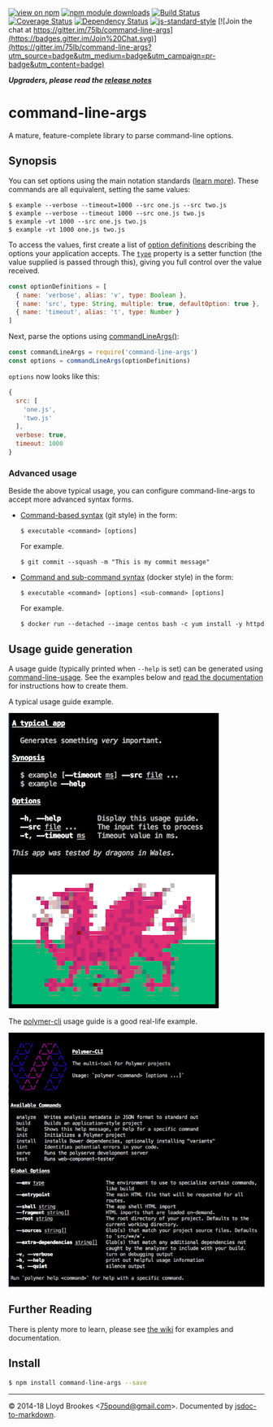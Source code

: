 [![view on npm](https://img.shields.io/npm/v/command-line-args.svg)](https://www.npmjs.org/package/command-line-args)
[![npm module downloads](https://img.shields.io/npm/dt/command-line-args.svg)](https://www.npmjs.org/package/command-line-args)
[![Build Status](https://travis-ci.org/75lb/command-line-args.svg?branch=master)](https://travis-ci.org/75lb/command-line-args)
[![Coverage Status](https://coveralls.io/repos/github/75lb/command-line-args/badge.svg?branch=master)](https://coveralls.io/github/75lb/command-line-args?branch=master)
[![Dependency Status](https://david-dm.org/75lb/command-line-args.svg)](https://david-dm.org/75lb/command-line-args)
[![js-standard-style](https://img.shields.io/badge/code%20style-standard-brightgreen.svg)](https://github.com/feross/standard)
[![Join the chat at https://gitter.im/75lb/command-line-args](https://badges.gitter.im/Join%20Chat.svg)](https://gitter.im/75lb/command-line-args?utm_source=badge&utm_medium=badge&utm_campaign=pr-badge&utm_content=badge)

***Upgraders, please read the [release notes](https://github.com/75lb/command-line-args/releases)***

# command-line-args
A mature, feature-complete library to parse command-line options.

## Synopsis
You can set options using the main notation standards ([learn more](https://github.com/75lb/command-line-args/wiki/Notation-rules)). These commands are all equivalent, setting the same values:
```
$ example --verbose --timeout=1000 --src one.js --src two.js
$ example --verbose --timeout 1000 --src one.js two.js
$ example -vt 1000 --src one.js two.js
$ example -vt 1000 one.js two.js
```

To access the values, first create a list of [option definitions](https://github.com/75lb/command-line-args/blob/master/doc/option-definition.md) describing the options your application accepts. The [`type`](https://github.com/75lb/command-line-args/blob/master/doc/option-definition.md#optiontype--function) property is a setter function (the value supplied is passed through this), giving you full control over the value received.

```js
const optionDefinitions = [
  { name: 'verbose', alias: 'v', type: Boolean },
  { name: 'src', type: String, multiple: true, defaultOption: true },
  { name: 'timeout', alias: 't', type: Number }
]
```

Next, parse the options using [commandLineArgs()](https://github.com/75lb/command-line-args/blob/master/doc/API.md#commandlineargsoptiondefinitions-options--object-):
```js
const commandLineArgs = require('command-line-args')
const options = commandLineArgs(optionDefinitions)
```

`options` now looks like this:
```js
{
  src: [
    'one.js',
    'two.js'
  ],
  verbose: true,
  timeout: 1000
}
```

### Advanced usage

Beside the above typical usage, you can configure command-line-args to accept more advanced syntax forms.

* [Command-based syntax](https://github.com/75lb/command-line-args/wiki/Implement-command-parsing-(git-style)) (git style) in the form:

  ```
  $ executable <command> [options]
  ```

  For example.

  ```
  $ git commit --squash -m "This is my commit message"
  ```

* [Command and sub-command syntax](https://github.com/75lb/command-line-args/wiki/Implement-multiple-command-parsing-(docker-style)) (docker style) in the form:

  ```
  $ executable <command> [options] <sub-command> [options]
  ```

  For example.

  ```
  $ docker run --detached --image centos bash -c yum install -y httpd
  ```

## Usage guide generation

A usage guide (typically printed when `--help` is set) can be generated using [command-line-usage](https://github.com/75lb/command-line-usage). See the examples below and [read the documentation](https://github.com/75lb/command-line-usage) for instructions how to create them.

A typical usage guide example.

![usage](https://raw.githubusercontent.com/75lb/command-line-usage/master/example/screens/footer.png)

The [polymer-cli](https://github.com/Polymer/polymer-cli/) usage guide is a good real-life example.

![usage](https://raw.githubusercontent.com/75lb/command-line-usage/master/example/screens/polymer.png)

## Further Reading

There is plenty more to learn, please see [the wiki](https://github.com/75lb/command-line-args/wiki) for examples and documentation.

## Install

```sh
$ npm install command-line-args --save
```

* * *

&copy; 2014-18 Lloyd Brookes \<75pound@gmail.com\>. Documented by [jsdoc-to-markdown](https://github.com/75lb/jsdoc-to-markdown).
